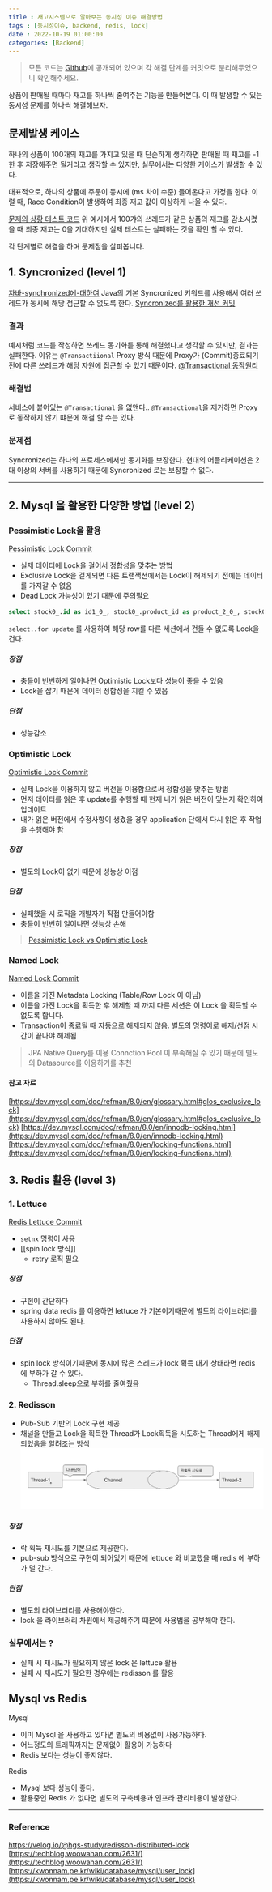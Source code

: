 ```yaml
---
title : 재고시스템으로 알아보는 동시성 이슈 해결방법
tags : [동시성이슈, backend, redis, lock]
date : 2022-10-19 01:00:00
categories: [Backend]
---
```


> 모든 코드는 [Github](https://github.com/dev-alxndr/concurrency-stock)에 공개되어 있으며 각 해결 단계를 커밋으로 분리해두었으니 확인해주세요.

상품이 판매될 때마다 재고를 하나씩 줄여주는 기능을 만들어본다.
이 때 발생할 수 있는 동시성 문제를 하나씩 해결해보자.

## 문제발생 케이스
하나의 상품이 100개의 재고를 가지고 있을 때 단순하게 생각하면 판매될 때 재고를 -1 한 후 저장해주면 될거라고 생각할 수 있지만, 실무에서는 다양한 케이스가 발생할 수 있다.

대표적으로,
하나의 상품에 주문이 동시에 (ms 차이 수준)  들어온다고 가정을 한다.
이럴 때, Race Condition이 발생하여 최종 재고 값이 이상하게 나올 수 있다.

[문제의 상황 테스트 코드](https://github.com/dev-alxndr/concurrency-stock/commit/f2dfb8782f81936fcb00241bd10babc29dd6913a)
위 예시에서 100갸의 쓰레드가 같은 상품의 재고를 감소시켰을 때 최종 재고는 0을 기대하지만 실제 테스트는 실패하는 것을 확인 할 수 있다.

각 단계별로 해결을 하며 문제점을 살펴봅니다.

## 1. Syncronized (level 1)
[자바-synchronized에-대하여](https://ktko.tistory.com/entry/%EC%9E%90%EB%B0%94-synchronized%EC%97%90-%EB%8C%80%ED%95%98%EC%97%AC)
Java의 기본 Syncronized 키워드를 사용해서 여러 쓰레드가 동시에 해당 접근할 수 없도록 한다.
[Syncronized를 활용한 개선 커밋](https://github.com/dev-alxndr/concurrency-stock/commit/fec64269cc22862800d451d6ff6b0784623e425d)

### 결과
예시처럼 코드를 작성하면 쓰레드 동기화를 통해 해결했다고 생각할 수 있지만, 결과는 실패한다.
이유는 `@Transactiional` Proxy 방식 때문에 Proxy가 (Commit)종료되기 전에 
다른 쓰레드가 해당 자원에 접근할 수 있기 때문이다.
[@Transactional 동작원리](https://jiwondev.tistory.com/154#head11)

### 해결법
서비스에 붙어있는 `@Transactional` 을 없앤다.. 
`@Transactional`을 제거하면 Proxy로 동작하지 않기 떄문에 해결 할 수는 있다.

### 문제점
Syncronized는 하나의 프로세스에서만 동기화를 보장한다.
현대의 어플리케이션은 2대 이상의 서버를 사용하기 때문에 Syncronized 로는 보장할 수 없다.

---
## 2. Mysql 을 활용한 다양한 방법 (level 2)

### Pessimistic Lock을 활용
[Pessimistic Lock Commit](https://github.com/dev-alxndr/concurrency-stock/commit/87d819820b22e17768861139d9fa605b7ed5468a)
- 실제 데이터에 Lock을 걸어서 정합성을 맞추는 방법
- Exclusive Lock을 걸게되면 다른 트랜잭션에서는 Lock이 해제되기 전에는 데이터를 가져갈 수 없음
- Dead Lock 가능성이 있기 때문에 주의필요

```sql
select stock0_.id as id1_0_, stock0_.product_id as product_2_0_, stock0_.quantity as quantity3_0_ from stock stock0_ where stock0_.id=? for update
```
`select..for update` 를 사용하여 해당 row를 다른 세션에서 건들 수 없도록 Lock을 건다.

##### 장점
- 충돌이 빈번하게 일어나면 Optimistic Lock보다 성능이 좋을 수 있음
- Lock을 잡기 때문에 데이터 정합성을 지킬 수 있음
##### 단점
- 성능감소

### Optimistic Lock
[Optimistic Lock Commit](https://github.com/dev-alxndr/concurrency-stock/commit/c2d0288553ec926f5afb65d64fc6fbc65d3ba897)
- 실제 Lock을 이용하지 않고 버전을 이용함으로써 정합성을 맞추는 방법
- 먼저 데이터를 읽은 후 update를 수행할 때 현재 내가 읽은 버전이 맞는지 확인하여 업데이트
- 내가 읽은 버전에서 수정사항이 생겼을 경우 application 단에서 다시 읽은 후 작업을 수행해야 함

##### 장점
- 별도의 Lock이 없기 때문에 성능상 이점
##### 단점
- 실패했을 시 로직을 개발자가 직접 만들어야함
- 충돌이 빈번히 일어나면 성능상 손해

>  [Pessimistic Lock vs Optimistic Lock](https://sabarada.tistory.com/175)

### Named Lock
[Named Lock Commit](https://github.com/dev-alxndr/concurrency-stock/commit/39c1d089b4c19218b19fcf3610a6d7c109aba3a1)
- 이름을 가진 Metadata Locking (Table/Row Lock 이 아님)
- 이름을 가진 Lock을 획득한 후 해제할 때 까지 다른 세션은 이 Lock 을 획득할 수 없도록 합니다.
- Transaction이 종료될 때 자동으로 해제되지 않음. 별도의 명령어로 해제/선점 시간이 끝나야 해제됨

> JPA Native Query를 이용
> Connction Pool 이 부족해질 수 있기 때문에 별도의 Datasource를 이용하기를 추천

#### 참고 자료
[https://dev.mysql.com/doc/refman/8.0/en/glossary.html#glos_exclusive_lock](https://dev.mysql.com/doc/refman/8.0/en/glossary.html#glos_exclusive_lock)
[https://dev.mysql.com/doc/refman/8.0/en/innodb-locking.html](https://dev.mysql.com/doc/refman/8.0/en/innodb-locking.html)
[https://dev.mysql.com/doc/refman/8.0/en/locking-functions.html](https://dev.mysql.com/doc/refman/8.0/en/locking-functions.html)

## 3. Redis 활용 (level 3)
### 1. Lettuce
[Redis Lettuce Commit](https://github.com/dev-alxndr/concurrency-stock/commit/99755f933bc2e4fe73e6539145905192f2defe5a)
- `setnx` 명령어 사용
- [[spin lock 방식]] 
	- retry 로직 필요

##### 장점
-   구현이 간단하다
-   spring data redis 를 이용하면 lettuce 가 기본이기때문에 별도의 라이브러리를 사용하지 않아도 된다.  


##### 단점
- spin lock 방식이기때문에 동시에 많은 스레드가 lock 획득 대기 상태라면 redis 에 부하가 갈 수 있다.
	- Thread.sleep으로 부하를 줄여줬음

### 2. Redisson
- Pub-Sub 기반의 Lock 구현 제공
- 채널을 만들고 Lock을 획득한 Thread가 Lock획득을 시도하는 Thread에게 해제되었음을 알려조는 방식
![redisson](/assets/img/Screen_Shot_2022-09-12_at_16.30.44.png)
##### 장점
-   락 획득 재시도를 기본으로 제공한다.
-   pub-sub 방식으로 구현이 되어있기 때문에 lettuce 와 비교했을 때 redis 에 부하가 덜 간다.

##### 단점
-   별도의 라이브러리를 사용해야한다.
-   lock 을 라이브러리 차원에서 제공해주기 떄문에 사용법을 공부해야 한다.


### 실무에서는 ?
- 실패 시 재시도가 필요하지 않은 lock 은 lettuce 활용
- 실패 시 재시도가 필요한 경우에는 redisson 를 활용


## Mysql vs Redis
Mysql
-   이미 Mysql 을 사용하고 있다면 별도의 비용없이 사용가능하다.    
-   어느정도의 트래픽까지는 문제없이 활용이 가능하다
-   Redis 보다는 성능이 좋지않다.

Redis
-   Mysql 보다 성능이 좋다.
-   활용중인 Redis 가 없다면 별도의 구축비용과 인프라 관리비용이 발생한다.    

---
### Reference
https://velog.io/@hgs-study/redisson-distributed-lock
[https://techblog.woowahan.com/2631/](https://techblog.woowahan.com/2631/)  
[https://kwonnam.pe.kr/wiki/database/mysql/user_lock](https://kwonnam.pe.kr/wiki/database/mysql/user_lock)
